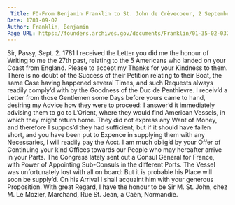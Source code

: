 ```yaml
---
 Title: FO-From Benjamin Franklin to St. John de Crèvecoeur, 2 September 1781
Date: 1781-09-02
Author: Franklin, Benjamin
Page URL: https://founders.archives.gov/documents/Franklin/01-35-02-0322
---
```


Sir,
Passy, Sept. 2. 1781
I received the Letter you did me the honour of Writing to me the 27th past, relating to the 5 Americans who landed on your Coast from England. Please to accept my Thanks for your Kindness to them. There is no doubt of the Success of their Petition relating to their Boat, the same Case having happened several Times, and such Requests always readily comply’d with by the Goodness of the Duc de Penthievre. I receiv’d a Letter from those Gentlemen some Days before yours came to hand, desiring my Advice how they were to proceed: I answer’d it immediately advising them to go to L’Orient, where they would find American Vessels, in which they might return home. They did not express any Want of Money, and therefore I suppos’d they had sufficient; but if it should have fallen short, and you have been put to Expence in supplying them with any Necessaries, I will readily pay the Acct. I am much oblig’d by your Offer of Continuing your kind Offices towards our People who may hereafter arrive in your Parts. The Congress lately sent out a Consul General for France, with Power of Appointing Sub-Consuls in the different Ports. The Vessel was unfortunately lost with all on board: But it is probable his Place will soon be supply’d. On his Arrival I shall acquaint him with your generous Proposition. With great Regard, I have the honour to be Sir
M. St. John, chez M. Le Mozier, Marchand, Rue St. Jean, a Caën, Normandie.

